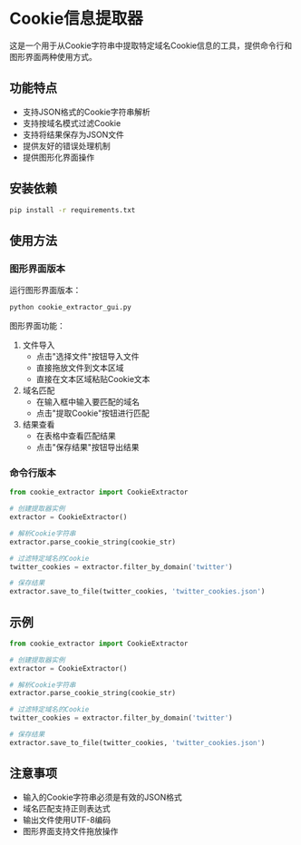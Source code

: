 # Cookie信息提取器

这是一个用于从Cookie字符串中提取特定域名Cookie信息的工具，提供命令行和图形界面两种使用方式。

## 功能特点

- 支持JSON格式的Cookie字符串解析
- 支持按域名模式过滤Cookie
- 支持将结果保存为JSON文件
- 提供友好的错误处理机制
- 提供图形化界面操作

## 安装依赖

```bash
pip install -r requirements.txt
```

## 使用方法

### 图形界面版本

运行图形界面版本：

```bash
python cookie_extractor_gui.py
```

图形界面功能：
1. 文件导入
   - 点击"选择文件"按钮导入文件
   - 直接拖放文件到文本区域
   - 直接在文本区域粘贴Cookie文本
2. 域名匹配
   - 在输入框中输入要匹配的域名
   - 点击"提取Cookie"按钮进行匹配
3. 结果查看
   - 在表格中查看匹配结果
   - 点击"保存结果"按钮导出结果

### 命令行版本

```python
from cookie_extractor import CookieExtractor

# 创建提取器实例
extractor = CookieExtractor()

# 解析Cookie字符串
extractor.parse_cookie_string(cookie_str)

# 过滤特定域名的Cookie
twitter_cookies = extractor.filter_by_domain('twitter')

# 保存结果
extractor.save_to_file(twitter_cookies, 'twitter_cookies.json')
```

## 示例

```python
from cookie_extractor import CookieExtractor

# 创建提取器实例
extractor = CookieExtractor()

# 解析Cookie字符串
extractor.parse_cookie_string(cookie_str)

# 过滤特定域名的Cookie
twitter_cookies = extractor.filter_by_domain('twitter')

# 保存结果
extractor.save_to_file(twitter_cookies, 'twitter_cookies.json')
```

## 注意事项

- 输入的Cookie字符串必须是有效的JSON格式
- 域名匹配支持正则表达式
- 输出文件使用UTF-8编码
- 图形界面支持文件拖放操作